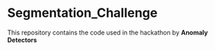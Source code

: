 # Segmentation_Challenge
This repository contains the code used in the hackathon by **Anomaly Detectors**
